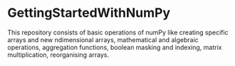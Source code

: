 # GettingStartedWithNumPy
This repository consists of basic operations of numPy like creating specific arrays and new ndimensional arrays, mathematical and algebraic operations, aggregation functions, boolean masking and indexing, matrix multiplication, reorganising arrays.
